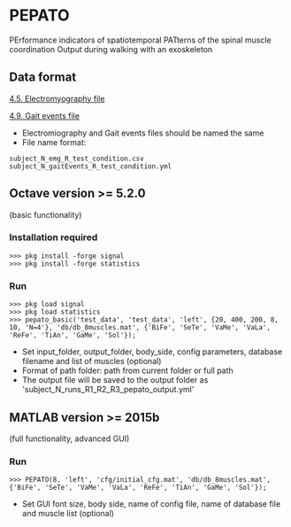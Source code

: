 # PEPATO
PErformance indicators of spatiotemporal PATterns of the spinal muscle coordination Output during walking with an exoskeleton


## Data format

[4.5. Electromyography file](https://github.com/aremazeilles/eurobench_documentation/blob/master/data_format.adoc#45-electromyography-file)

[4.9. Gait events file](https://github.com/aremazeilles/eurobench_documentation/blob/master/data_format.adoc#49-gait-events-file)

- Electromiography and Gait events files should be named the same
- File name format:
```
subject_N_emg_R_test_condition.csv
subject_N_gaitEvents_R_test_condition.yml
```


## Octave version >= 5.2.0
(basic functionality)
### Installation required
```
>>> pkg install -forge signal
>>> pkg install -forge statistics
```

### Run
```
>>> pkg load signal
>>> pkg load statistics
>>> pepato_basic('test_data', 'test_data', 'left', {20, 400, 200, 8, 10, 'N=4'}, 'db/db_8muscles.mat', {'BiFe', 'SeTe', 'VaMe', 'VaLa', 'ReFe', 'TiAn', 'GaMe', 'Sol'});
``` 
- Set input_folder, output_folder, body_side, config parameters, database filename and list of muscles (optional)
- Format of path folder: path from current folder or full path
- The output file will be saved to the output folder as 'subject_N_runs_R1_R2_R3_pepato_output.yml'


## MATLAB version >= 2015b
(full functionality, advanced GUI)
### Run
```
>>> PEPATO(8, 'left', 'cfg/initial_cfg.mat', 'db/db_8muscles.mat', {'BiFe', 'SeTe', 'VaMe', 'VaLa', 'ReFe', 'TiAn', 'GaMe', 'Sol'});
``` 
- Set GUI font size, body side, name of config file, name of database file and muscle list (optional)